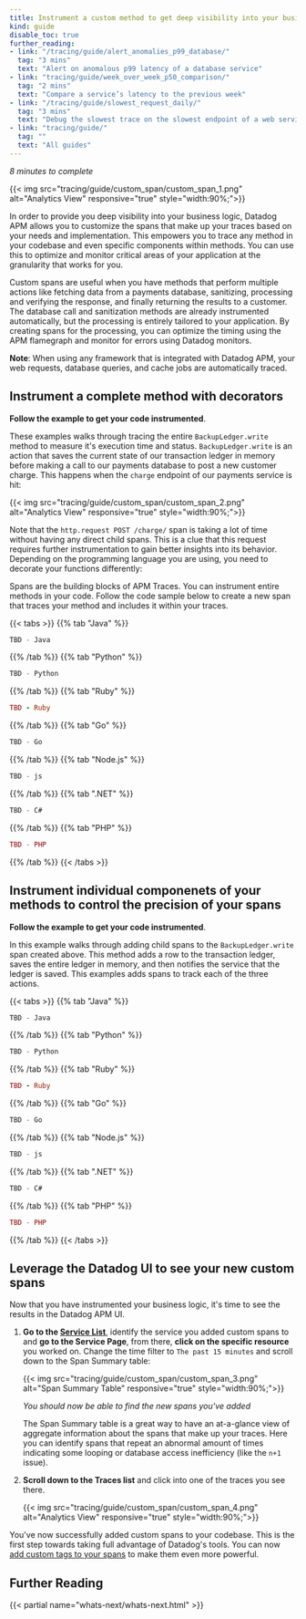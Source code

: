 ```yaml
---
title: Instrument a custom method to get deep visibility into your business logic
kind: guide
disable_toc: true
further_reading:
- link: "/tracing/guide/alert_anomalies_p99_database/"
  tag: "3 mins"
  text: "Alert on anomalous p99 latency of a database service"
- link: "tracing/guide/week_over_week_p50_comparison/"
  tag: "2 mins"
  text: "Compare a service’s latency to the previous week"
- link: "/tracing/guide/slowest_request_daily/"
  tag: "3 mins"
  text: "Debug the slowest trace on the slowest endpoint of a web service"
- link: "tracing/guide/"
  tag: ""
  text: "All guides"
---
```

_8 minutes to complete_

{{< img src="tracing/guide/custom_span/custom_span_1.png" alt="Analytics View" responsive="true" style="width:90%;">}}

In order to provide you deep visibility into your business logic, Datadog APM allows you to customize the spans that make up your traces based on your needs and implementation. This empowers you to trace any method in your codebase and even specific components within methods. You can use this to optimize and monitor critical areas of your application at the granularity that works for you.

Custom spans are useful when you have methods that perform multiple actions like fetching data from a payments database, sanitizing, processing and verifying the response, and finally returning the results to a customer.
The database call and sanitization methods are already instrumented automatically, but the processing is entirely tailored to your application. By creating spans for the processing, you can optimize the timing using the APM flamegraph and monitor for errors using Datadog monitors.

**Note**: When using any framework that is integrated with Datadog APM, your web requests, database queries, and cache jobs are automatically traced.

## Instrument a complete method with decorators

**Follow the example to get your code instrumented**.

These examples walks through tracing the entire `BackupLedger.write` method to measure it's execution time and status. `BackupLedger.write` is an action that saves the current state of our transaction ledger in memory before making a call to our payments database to post a new customer charge. This happens when the `charge` endpoint of our payments service is hit:

{{< img src="tracing/guide/custom_span/custom_span_2.png" alt="Analytics View" responsive="true" style="width:90%;">}}

Note that the `http.request POST /charge/` span is taking a lot of time without having any direct child spans. This is a clue that this request requires further instrumentation to gain better insights into its behavior. Depending on the programming language you are using, you need to decorate your functions differently:

Spans are the building blocks of APM Traces. You can instrument entire methods in your code. Follow the code sample below to create a new span that traces your method and includes it within your traces.

{{< tabs >}}
{{% tab "Java" %}}

```java
TBD - Java
```

{{% /tab %}}
{{% tab "Python" %}}

```python
TBD - Python
```

{{% /tab %}}
{{% tab "Ruby" %}}

```ruby
TBD - Ruby
```

{{% /tab %}}
{{% tab "Go" %}}


```go
TBD - Go
```

{{% /tab %}}
{{% tab "Node.js" %}}

```javascript
TBD - js
```

{{% /tab %}}
{{% tab ".NET" %}}

```csharp
TBD - C#
```

{{% /tab %}}
{{% tab "PHP" %}}

```php
TBD - PHP
```

{{% /tab %}}
{{< /tabs >}}

## Instrument individual componenets of your methods to control the precision of your spans

**Follow the example to get your code instrumented**.

In this example walks through adding child spans to the `BackupLedger.write` span created above. This method adds a row to the transaction ledger, saves the entire ledger in memory, and then notifies the service that the ledger is saved. This examples adds spans to track each of the three actions.


{{< tabs >}}
{{% tab "Java" %}}

```java
TBD - Java
```

{{% /tab %}}
{{% tab "Python" %}}

```python
TBD - Python
```

{{% /tab %}}
{{% tab "Ruby" %}}

```ruby
TBD - Ruby
```

{{% /tab %}}
{{% tab "Go" %}}

```go
TBD - Go
```

{{% /tab %}}
{{% tab "Node.js" %}}

```javascript
TBD - js
```

{{% /tab %}}
{{% tab ".NET" %}}

```csharp
TBD - C#
```

{{% /tab %}}
{{% tab "PHP" %}}

```php
TBD - PHP
```

{{% /tab %}}
{{< /tabs >}}

## Leverage the Datadog UI to see your new custom spans

Now that you have instrumented your business logic, it's time to see the results in the Datadog APM UI.

1. **Go to the [Service List][1]**, identify the service you added custom spans to and **go to the Service Page**, from there, **click on the specific resource** you worked on. Change the time filter to `The past 15 minutes` and scroll down to the Span Summary table:

    {{< img src="tracing/guide/custom_span/custom_span_3.png" alt="Span Summary Table" responsive="true" style="width:90%;">}}

    *You should now be able to find the new spans you've added*

    The Span Summary table is a great way to have an at-a-glance view of aggregate information about the spans that make up your traces. Here you can identify spans that repeat an abnormal amount of times indicating some looping or database access inefficiency (like the `n+1` issue).

2. **Scroll down to the Traces list** and click into one of the traces you see there.

    {{< img src="tracing/guide/custom_span/custom_span_4.png" alt="Analytics View" responsive="true" style="width:90%;">}}

You've now successfully added custom spans to your codebase. This is the first step towards taking full advantage of Datadog's tools. You can now [add custom tags to your spans][2] to make them even more powerful.

## Further Reading

{{< partial name="whats-next/whats-next.html" >}}

[1]: https://app.datadoghq.com/apm/services
[2]: https://docs.datadoghq.com/tracing/guide/add_span_md_and_graph_it
